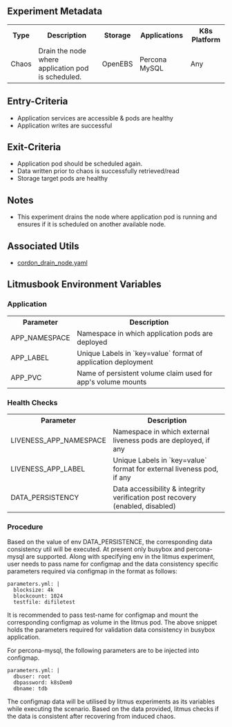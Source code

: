 ## Experiment Metadata

<table>
<tr>
<th> Type </th>
<th>  Description   </th>
<th>  Storage </th>
<th> Applications </th>
<th> K8s Platform </th>
</tr>
<tr>
<td>  Chaos </td>
<td> Drain the node where application pod is scheduled. </td>
<td> OpenEBS </td>
<td> Percona MySQL </td>
<td> Any </td>
</tr>
</table>  

## Entry-Criteria

-   Application services are accessible & pods are healthy
-   Application writes are successful 

## Exit-Criteria

-   Application pod should be scheduled again.
-   Data written prior to chaos is successfully retrieved/read
-   Storage target pods are healthy

## Notes

-   This experiment drains the node where application pod is running and ensures if it is scheduled on another available node.

## Associated Utils 

-   [cordon_drain_node.yaml](/chaoslib/litmus/cordon_drain_node.yaml)

## Litmusbook Environment Variables

### Application

<table>
<tr>
<th> Parameter </th>
<th>  Description   </th>
</tr>
<tr>
<td> APP_NAMESPACE  </td>
<td> Namespace in which application pods are deployed  </td>
</tr>
<tr>
<td> APP_LABEL </td>
<td> Unique Labels in `key=value` format of application deployment </td>
</tr>
<tr>
<td> APP_PVC  </td>
<td> Name of persistent volume claim used for app's volume mounts </td>
</tr>
</table>  

### Health Checks 

<table>
<tr>
<th> Parameter </th>
<th>  Description   </th>
</tr>
<tr>
<td> LIVENESS_APP_NAMESPACE  </td>
<td> Namespace in which external liveness pods are deployed, if any </td>
</tr>
<tr>
<td> LIVENESS_APP_LABEL </td>
<td> Unique Labels in `key=value` format for external liveness pod, if any  </td>
</tr>
<tr>
<td> DATA_PERSISTENCY   </td>
<td> Data accessibility & integrity verification post recovery (enabled, disabled)  </td>
</tr>
</table>  

### Procedure

Based on the value of env DATA_PERSISTENCE, the corresponding data consistency util will be executed. At present only busybox and percona-mysql are supported. Along with specifying env in the litmus experiment, user needs to pass name for configmap and the data consistency specific parameters required via configmap in the format as follows:

    parameters.yml: |
      blocksize: 4k
      blockcount: 1024
      testfile: difiletest

It is recommended to pass test-name for configmap and mount the corresponding configmap as volume in the litmus pod. The above snippet holds the parameters required for validation data consistency in busybox application.

For percona-mysql, the following parameters are to be injected into configmap.

    parameters.yml: |
      dbuser: root
      dbpassword: k8sDem0
      dbname: tdb

The configmap data will be utilised by litmus experiments as its variables while executing the scenario. Based on the data provided, litmus checks if the data is consistent after recovering from induced chaos.
